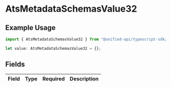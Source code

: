 # AtsMetadataSchemasValue32

## Example Usage

```typescript
import { AtsMetadataSchemasValue32 } from "@unified-api/typescript-sdk/sdk/models/shared";

let value: AtsMetadataSchemasValue32 = {};
```

## Fields

| Field       | Type        | Required    | Description |
| ----------- | ----------- | ----------- | ----------- |